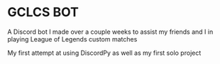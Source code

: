 # GCLCS BOT

A Discord bot I made over a couple weeks to assist my friends and I in playing League of Legends custom matches

My first attempt at using DiscordPy as well as my first solo project
